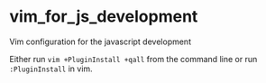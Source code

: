 # vim_for_js_development
Vim configuration for the javascript development

Either run `vim +PluginInstall +qall` from the command line or run `:PluginInstall` in vim.
